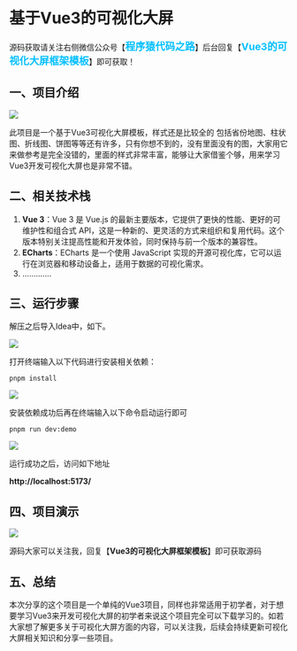 # 基于Vue3的可视化大屏

源码获取请关注右侧微信公众号【<span style="font-weight: bold;text-align:left;font-size: 18px;color:#00bfff">程序猿代码之路</span>】后台回复【<span style="font-weight: bold;text-align:left;font-size: 18px;color:#00bfff">Vue3的可视化大屏框架模板</span>】即可获取！

## 一、项目介绍

![](https://cdn.nlark.com/yuque/0/2024/webp/12522758/1713004831819-1119b704-8fe1-44a1-ac0e-aad6e677ee41.webp#averageHue=%23052333&clientId=u67e568b2-6d74-4&from=paste&id=jMoea&originHeight=608&originWidth=1080&originalType=url&ratio=1.25&rotation=0&showTitle=false&status=done&style=none&taskId=u24f10f51-8db0-4549-a105-34f3bf25857&title=)

此项目是一个基于Vue3可视化大屏模板，样式还是比较全的 包括省份地图、柱状图、折线图、饼图等等还有许多，只有你想不到的，没有里面没有的图，大家用它来做参考是完全没错的，里面的样式非常丰富，能够让大家借鉴个够，用来学习Vue3开发可视化大屏也是非常不错。
## **二、相关技术栈**

1. **Vue 3**：Vue 3 是 Vue.js 的最新主要版本，它提供了更快的性能、更好的可维护性和组合式 API，这是一种新的、更灵活的方式来组织和复用代码。这个版本特别关注提高性能和开发体验，同时保持与前一个版本的兼容性。
2. **ECharts**：ECharts 是一个使用 JavaScript 实现的开源可视化库，它可以运行在浏览器和移动设备上，适用于数据的可视化需求。
3. .............

## **三、运行步骤**

解压之后导入Idea中，如下。

![](https://cdn.nlark.com/yuque/0/2024/webp/12522758/1713004831824-e54c6706-ed58-484d-948c-73ea04e7cdd6.webp#averageHue=%23ebedf1&clientId=u67e568b2-6d74-4&from=paste&id=u594a1a4b&originHeight=566&originWidth=1080&originalType=url&ratio=1.25&rotation=0&showTitle=false&status=done&style=none&taskId=ucd4ce2fb-8392-448b-83f4-ef954a458c2&title=)

打开终端输入以下代码进行安装相关依赖：
```
pnpm install
```

![](https://cdn.nlark.com/yuque/0/2024/webp/12522758/1713004831902-56679bc5-b74b-49d4-bf0a-319bd18e0e3c.webp#averageHue=%23e0e7e7&clientId=u67e568b2-6d74-4&from=paste&id=u373df433&originHeight=565&originWidth=1080&originalType=url&ratio=1.25&rotation=0&showTitle=false&status=done&style=none&taskId=ufebd843e-2cde-4cde-9b44-313307a7fa9&title=)

安装依赖成功后再在终端输入以下命令启动运行即可
```
pnpm run dev:demo
```

![](https://cdn.nlark.com/yuque/0/2024/webp/12522758/1713004831864-ba018596-2b48-46e8-822f-14ad1e105bbd.webp#averageHue=%23dae5dd&clientId=u67e568b2-6d74-4&from=paste&id=u9cf6102b&originHeight=565&originWidth=1080&originalType=url&ratio=1.25&rotation=0&showTitle=false&status=done&style=none&taskId=u3ba9f1fd-e854-4ac4-bb12-6f7b2a11ead&title=)

运行成功之后，访问如下地址

**http://localhost:5173/**

## **四、项目演示**


![](https://cdn.nlark.com/yuque/0/2024/webp/12522758/1713004831819-1119b704-8fe1-44a1-ac0e-aad6e677ee41.webp#averageHue=%23052333&clientId=u67e568b2-6d74-4&from=paste&id=u665c637d&originHeight=608&originWidth=1080&originalType=url&ratio=1.25&rotation=0&showTitle=false&status=done&style=none&taskId=u24f10f51-8db0-4549-a105-34f3bf25857&title=)

源码大家可以关注我，回复【**Vue3的可视化大屏框架模板**】即可获取源码

## **五、总结**

本次分享的这个项目是一个单纯的Vue3项目，同样也非常适用于初学者，对于想要学习Vue3来开发可视化大屏的初学者来说这个项目完全可以下载学习的。如若大家想了解更多关于可视化大屏方面的内容，可以关注我，后续会持续更新可视化大屏相关知识和分享一些项目。
